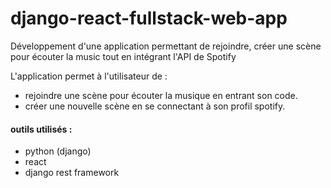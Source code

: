 # django-react-fullstack-web-app
Développement d'une application permettant de rejoindre, créer une scène pour écouter la music tout en intégrant l'API de Spotify


L'application permet à l'utilisateur de :
- rejoindre une scène pour écouter la musique en entrant son code.
- créer une nouvelle scène en se connectant à son profil spotify.



#### outils utilisés : 
* python (django) 
* react 
* django rest framework 


